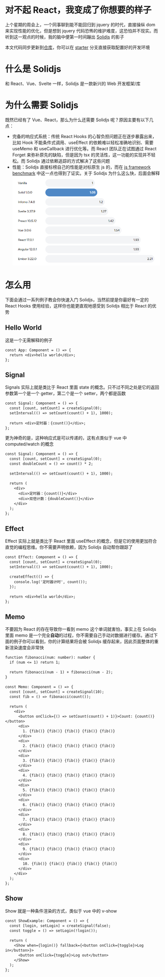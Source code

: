 # 对不起 React，我变成了你想要的样子

上个星期的周会上，一个同事聊到能不能回归到 jquery 的时代，直接操纵 dom 来实现性能的优化，但是想到 jquery 代码恐怖的维护难度，这恐怕并不现实。而听到这一观点的时候，我的脑中便第一时间蹦出 [Solidjs](https://www.solidjs.com/) 的影子

本文代码同步更新到[仓库](https://github.com/Flower-F/solidjs-examples)，你可以在 [starter](https://github.com/Flower-F/solidjs-examples/tree/starter) 分支直接获取配置好的开发环境

# 什么是 Solidjs

和 React、Vue、Svelte 一样，Solidjs 是一款新兴的 Web 开发框架/库

# 为什么需要 Solidjs

既然已经有了 Vue、React，那么为什么还需要 Solidjs 呢？原因主要有以下几点：
- 完备的响应式系统：传统 React Hooks 的心智负担问题正在逐步暴露出来，比如 Hook 不能条件式调用、useEffect 的依赖难以轻松准确地识别、需要 useMemo 和 useCallback 进行优化等。而 React 团队正在试图通过 React Forget 来弥补原先的缺陷，但是因为 tsx 的灵活性，这一功能的实现并不轻松。而 Solidjs 通过依赖追踪的方式解决了这些问题
- 性能：Solidjs 直接标榜自己的性能是对标原生 js 的，而在 [js framework benchmark](https://krausest.github.io/js-framework-benchmark/index.html) 中这一点也得到了证实。关于 Solidjs 为什么这么快，后面会解释
![performance compare](./images/performance.png)

# 怎么用

下面会通过一系列例子教会你快速入门 Solidjs，当然前提是你最好有一定的 React Hooks 使用经验，这样你也能更直观地感受到 Solidjs 相比于 React 的优势

## Hello World

这是一个无需解释的例子
```tsx
const App: Component = () => {
  return <div>hello world</div>;
};
```

## Signal

Signals 实际上就是类比于 React 里面 state 的概念。只不过不同之处是它的返回参数第一个是一个 getter，第二个是一个 setter，两个都是函数
```tsx
const Signal: Component = () => {
  const [count, setCount] = createSignal(0);
  setInterval(() => setCount(count() + 1), 1000);

  return <div>定时器：{count()}</div>;
};
```

更为神奇的是，这种响应式是可以传递的，这有点类似于 vue 中 computed/watch 的概念

```tsx
const Signal: Component = () => {
  const [count, setCount] = createSignal(0);
  const doubleCount = () => count() * 2;

  setInterval(() => setCount(count() + 1), 1000);

  return (
    <div>
      <div>定时器：{count()}</div>
      <div>双倍计数：{doubleCount()}</div>
    </div>
  );
};
```

## Effect

Effect 实际上就是类比于 React 里面 useEffect 的概念，但是它的使用更加符合直觉的编程思维。你不需要声明依赖，因为 Solidjs 自动帮你跟踪了
```tsx
const Effect: Component = () => {
  const [count, setCount] = createSignal(0);
  setInterval(() => setCount(count() + 1), 1000);

  createEffect(() => {
    console.log('定时器计时', count());
  });

  return <div>hello world</div>;
};
```

## Memo
不要因为 React 的存在导致你一看到 memo 这个单词就害怕，事实上在 Solidjs 里面 memo 是一个完全**自动**的过程，你不需要自己手动对数据进行缓存。通过下面的例子你可以看到，你的计算结果将会被 Solidjs 缓存起来，因此页面整体的重新渲染速度会非常快

```tsx
function fibonacci(num: number): number {
  if (num <= 1) return 1;

  return fibonacci(num - 1) + fibonacci(num - 2);
}

const Memo: Component = () => {
  const [count, setCount] = createSignal(10);
  const fib = () => fibonacci(count());

  return (
    <div>
      <button onClick={() => setCount(count() + 1)}>Count: {count()}</button>
      <div>
        1. {fib()} {fib()} {fib()} {fib()} {fib()}
      </div>
      <div>
        2. {fib()} {fib()} {fib()} {fib()} {fib()}
      </div>
      <div>
        3. {fib()} {fib()} {fib()} {fib()} {fib()}
      </div>
      <div>
        4. {fib()} {fib()} {fib()} {fib()} {fib()}
      </div>
      <div>
        5. {fib()} {fib()} {fib()} {fib()} {fib()}
      </div>
      <div>
        6. {fib()} {fib()} {fib()} {fib()} {fib()}
      </div>
      <div>
        7. {fib()} {fib()} {fib()} {fib()} {fib()}
      </div>
      <div>
        8. {fib()} {fib()} {fib()} {fib()} {fib()}
      </div>
      <div>
        9. {fib()} {fib()} {fib()} {fib()} {fib()}
      </div>
      <div>
        10. {fib()} {fib()} {fib()} {fib()} {fib()}
      </div>
    </div>
  );
};
```

## Show

Show 就是一种条件渲染的方式，类似于 vue 中的 v-show

```tsx
const ShowExample: Component = () => {
  const [login, setLogin] = createSignal(false);
  const toggle = () => setLogin(!login());

  return (
    <Show when={login()} fallback={<button onClick={toggle}>Log in</button>}>
      <button onClick={toggle}>Log out</button>
    </Show>
  );
};
```
